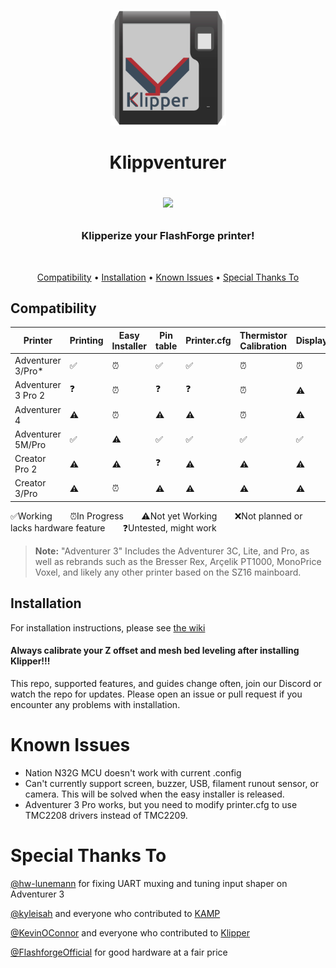 <p align="center">
    <img src="/images/klippventurer-3.svg" alt="Klippventurer logo" height="185">
    <h1 align="center">
      Klippventurer<br>
</p>
        
[![](https://dcbadge.vercel.app/api/server/ns2pFdhdMW)](https://discord.gg/ns2pFdhdMW)
<h3 align="center"> Klipperize your FlashForge printer!</h4>
    <br>
    
<p align="center">
  <a href="#compatibility">Compatibility</a> •
  <a href="#installation">Installation</a> •
  <a href="#known-issues">Known Issues</a> •
  <a href="#special-thanks-to">Special Thanks To</a>
</p>


## Compatibility

|Printer|Printing|Easy Installer|Pin table|Printer.cfg|Thermistor Calibration|Display|Touch|Filament Runout|Camera|
|---|---|---|---|---|---|---|---|---|---|
|Adventurer 3/Pro*|✅|⏰|✅|✅|⏰|⏰|⏰|⏰|⏰|
|Adventurer 3 Pro 2|❓|⏰|❓|❓|⏰|⚠️|⚠️|⚠️|⚠️|
|Adventurer 4|⚠️|⏰|⚠️|⚠️|⏰|⚠️|⚠️|⚠️|⚠️|
|Adventurer 5M/Pro|✅|⚠️|✅|✅|✅|✅|✅|✅|✅|
|Creator Pro 2|⚠️|⚠️|❓|⚠️|⚠️|⚠️|⚠️|❌|❌|
|Creator 3/Pro |⚠️|⏰|⚠️|⚠️|⚠️|⚠️|⚠️|❌|❌|

✅Working ⠀⠀ ⏰In Progress ⠀⠀ ⚠️Not yet Working ⠀⠀ ❌Not planned or lacks hardware feature ⠀⠀ ❓Untested, might work

>**Note:**
    "Adventurer 3" Includes the Adventurer 3C, Lite, and Pro, as well as rebrands such as the Bresser Rex, Arçelik PT1000, MonoPrice Voxel, and likely any other printer based on the SZ16 mainboard.

## Installation
For installation instructions, please see [the wiki](https://github.com/synthread/Klippventurer/wiki)
#### Always calibrate your Z offset and mesh bed leveling after installing Klipper!!!

This repo, supported features, and guides change often, join our Discord or watch the repo for updates.
Please open an issue or pull request if you encounter any problems with installation.

# Known Issues
- Nation N32G MCU doesn't work with current .config
- Can't currently support screen, buzzer, USB, filament runout sensor, or camera. This will be solved when the easy installer is released.
- Adventurer 3 Pro works, but you need to modify printer.cfg to use TMC2208 drivers instead of TMC2209.

# Special Thanks To
[@hw-lunemann](https://github.com/hw-lunemann) for fixing UART muxing and tuning input shaper on Adventurer 3

[@kyleisah](https://github.com/kyleisah) and everyone who contributed to [KAMP](https://github.com/kyleisah/Klipper-Adaptive-Meshing-Purging)

[@KevinOConnor](https://github.com/KevinOConnor) and everyone who contributed to [Klipper](https://github.com/Klipper3d/klipper)

[@FlashforgeOfficial](https://github.com/FlashforgeOfficial) for good hardware at a fair price
